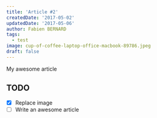 ```yaml
---
title: 'Article #2'
createdDate: '2017-05-02'
updatedDate: '2017-05-06'
author: Fabien BERNARD
tags:
  - test
image: cup-of-coffee-laptop-office-macbook-89786.jpeg
draft: false
---
```


My awesome article

## TODO

-   [x] Replace image
-   [ ] Write an awesome article

```javascript
```